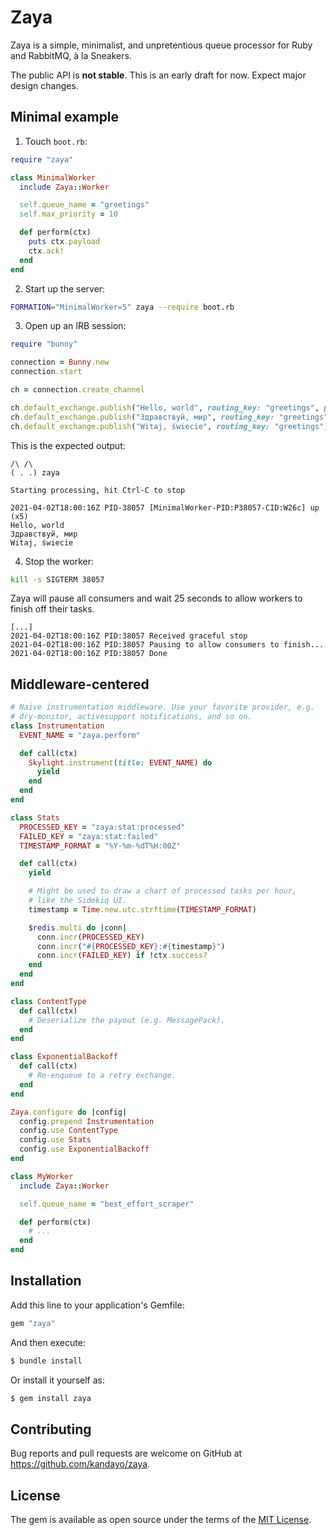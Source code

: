 # Zaya

Zaya is a simple, minimalist, and unpretentious queue processor for Ruby and
RabbitMQ, à la Sneakers.

The public API is **not stable**. This is an early draft for now. Expect major
design changes.

## Minimal example

1. Touch `boot.rb`:

```rb
require "zaya"

class MinimalWorker
  include Zaya::Worker

  self.queue_name = "greetings"
  self.max_priority = 10

  def perform(ctx)
    puts ctx.payload
    ctx.ack!
  end
end
```

2. Start up the server:

```sh
FORMATION="MinimalWorker=5" zaya --require boot.rb
```

3. Open up an IRB session:

```rb
require "bunny"

connection = Bunny.new
connection.start

ch = connection.create_channel

ch.default_exchange.publish("Hello, world", routing_key: "greetings", priority: 10)
ch.default_exchange.publish("Здравствуй, мир", routing_key: "greetings")
ch.default_exchange.publish("Witaj, świecie", routing_key: "greetings")
```

This is the expected output:

```
/\ /\
( . .) zaya

Starting processing, hit Ctrl-C to stop

2021-04-02T18:00:16Z PID-38057 [MinimalWorker-PID:P38057-CID:W26c] up (x5)
Hello, world
Здравствуй, мир
Witaj, świecie
```

4. Stop the worker:

```bash
kill -s SIGTERM 38057
```

Zaya will pause all consumers and wait 25 seconds to allow workers to finish
off their tasks.

```
[...]
2021-04-02T18:00:16Z PID:38057 Received graceful stop
2021-04-02T18:00:16Z PID:38057 Pausing to allow consumers to finish...
2021-04-02T18:00:16Z PID:38057 Done
```

## Middleware-centered

```rb
# Naive instrumentation middleware. Use your favorite provider, e.g.
# dry-monitor, activesupport notifications, and so on.
class Instrumentation
  EVENT_NAME = "zaya.perform"

  def call(ctx)
    Skylight.instrument(title: EVENT_NAME) do
      yield
    end
  end
end

class Stats
  PROCESSED_KEY = "zaya:stat:processed"
  FAILED_KEY = "zaya:stat:failed"
  TIMESTAMP_FORMAT = "%Y-%m-%dT%H:00Z"

  def call(ctx)
    yield

    # Might be used to draw a chart of processed tasks per hour,
    # like the Sidekiq UI.
    timestamp = Time.new.utc.strftime(TIMESTAMP_FORMAT)

    $redis.multi do |conn|
      conn.incr(PROCESSED_KEY)
      conn.incr("#{PROCESSED_KEY}:#{timestamp}")
      conn.incr(FAILED_KEY) if !ctx.success?
    end
  end
end

class ContentType
  def call(ctx)
    # Deserialize the payout (e.g. MessagePack).
  end
end

class ExponentialBackoff
  def call(ctx)
    # Re-enqueue to a retry exchange.
  end
end

Zaya.configure do |config|
  config.prepend Instrumentation
  config.use ContentType
  config.use Stats
  config.use ExponentialBackoff
end

class MyWorker
  include Zaya::Worker

  self.queue_name = "best_effort_scraper"

  def perform(ctx)
    # ...
  end
end
```

## Installation

Add this line to your application's Gemfile:

```ruby
gem "zaya"
```

And then execute:

```sh
$ bundle install
```

Or install it yourself as:

```sh
$ gem install zaya
```

## Contributing

Bug reports and pull requests are welcome on GitHub at https://github.com/kandayo/zaya.

## License

The gem is available as open source under the terms of the [MIT License](https://opensource.org/licenses/MIT).
